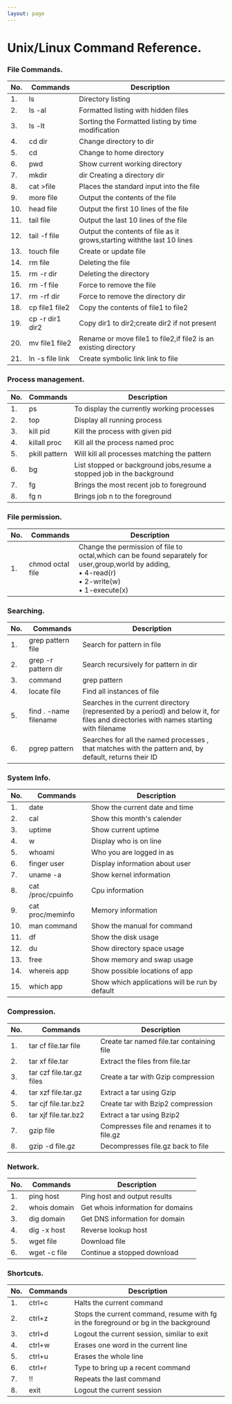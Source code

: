 ```yaml
---
layout: page
---
```


# Unix/Linux Command Reference.

###  File Commands.
| No. |  Commands| Description |
|  -  | ------------ | ----------- |
|1.| ls|Directory listing|
|2.| ls -al |Formatted listing with hidden files|
|3.| ls -lt |Sorting the Formatted listing by time modification|
|4.| cd dir |Change directory to dir|
|5.| cd |Change to home directory|
|6.| pwd |Show current working directory|
|7.| mkdir |dir Creating a directory dir|
|8.| cat >file |Places the standard input into the file|
|9.| more file |Output the contents of the file|
|10.| head file |Output the first 10 lines of the file|
|11.| tail file |Output the last 10 lines of the file|
|12.| tail -f file |Output the contents of file as it grows,starting withthe last 10 lines|
|13.| touch file |Create or update file|
|14.| rm file |Deleting the file|
|15.| rm -r dir |Deleting the directory|
|16.| rm -f file |Force to remove the file|
|17.| rm -rf dir |Force to remove the directory dir|
|18.| cp file1 file2 |Copy the contents of file1 to file2|
|19.| cp -r dir1 dir2 |Copy dir1 to dir2;create dir2 if not present|
|20.| mv file1 file2 |Rename or move file1 to file2,if file2 is an existing directory|
|21.| ln -s file link |Create symbolic link link to file|

### Process management.
| No. |  Commands| Description |
|  -  | ------------ | ----------- |
|1.| ps |To display the currently working processes|
|2.| top |Display all running process|
|3.| kill pid |Kill the process with given pid|
|4.| killall proc |Kill all the process named proc|
|5.| pkill pattern |Will kill all processes matching the pattern|
|6.| bg |List stopped or background jobs,resume a stopped job in the background|
|7.| fg |Brings the most recent job to foreground|
|8.|fg n |Brings job n to the foreground|

### File permission.
| No. |  Commands| Description |
|  -  | ------------ | ----------- |
|1.| chmod octal file |Change the permission of file to octal,which can be found separately for user,group,world by adding,<br />• 4-read(r)<br />• 2-write(w)<br />• 1-execute(x)|

### Searching.
| No. |  Commands| Description |
|  -  | ------------ | ----------- |
|1.| grep pattern file |Search for pattern in file|
|2.| grep -r pattern dir |Search recursively for pattern in dir|
|3.| command | grep pattern |Search pattern in the output of a command|
|4.| locate file |Find all instances of file|
|5.| find . -name filename |Searches in the current directory (represented by a period) and below it, for files and directories with names starting with filename|
|6.| pgrep pattern |Searches for all the named processes , that matches with the pattern and, by default, returns their ID|


### System Info.
| No. |  Commands| Description |
|  -  | ------------ | ----------- |
|1.| date |Show the current date and time|
|2.| cal |Show this month's calender|
|3.| uptime |Show current uptime|
|4.| w |Display who is on line|
|5.| whoami |Who you are logged in as|
|6.| finger user |Display information about user|
|7.| uname -a |Show kernel information|
|8.| cat /proc/cpuinfo |Cpu information|
|9.| cat proc/meminfo |Memory information|
|10.| man command |Show the manual for command|
|11.| df |Show the disk usage|
|12.| du |Show directory space usage|
|13.| free |Show memory and swap usage|
|14.| whereis app |Show possible locations of app|
|15.| which app |Show which applications will be run by default|

### Compression.
| No. |  Commands| Description |
|  -  | ------------ | ----------- |
|1.| tar cf file.tar file |Create tar named file.tar containing file|
|2.| tar xf file.tar |Extract the files from file.tar|
|3.| tar czf file.tar.gz files |Create a tar with Gzip compression|
|4.| tar xzf file.tar.gz |Extract a tar using Gzip|
|5.| tar cjf file.tar.bz2 |Create tar with Bzip2 compression|
|6.| tar xjf file.tar.bz2 |Extract a tar using Bzip2|
|7.| gzip file |Compresses file and renames it to file.gz|
|8.| gzip -d file.gz |Decompresses file.gz back to file|

### Network.
| No. |  Commands| Description |
|  -  | ------------ | ----------- |
|1.| ping host |Ping host and output results|
|2.|whois domain |Get whois information for domains|
|3.| dig domain |Get DNS information for domain|
|4.| dig -x host |Reverse lookup host|
|5.| wget file |Download file|
|6.| wget -c file |Continue a stopped download|

### Shortcuts.
| No. |  Commands| Description |
|  -  | ------------ | ----------- |
|1.| ctrl+c |Halts the current command|
|2.| ctrl+z |Stops the current command, resume with fg in the foreground or bg in the background|
|3.| ctrl+d |Logout the current session, similar to exit|
|4.| ctrl+w |Erases one word in the current line|
|5.|ctrl+u |Erases the whole line|
|6.| ctrl+r |Type to bring up a recent command|
|7.| !! |Repeats the last command|
|8.|exit |Logout the current session|

